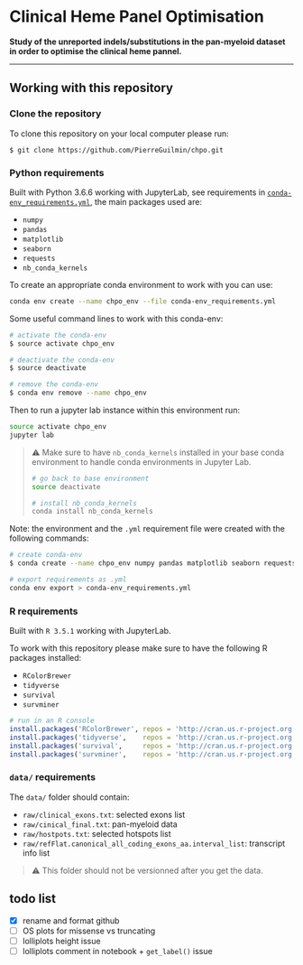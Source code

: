 # Clinical Heme Panel Optimisation

**Study of the unreported indels/substitutions in the pan-myeloid dataset in order to optimise the clinical heme pannel.**

***

## Working with this repository

### Clone the repository

To clone this repository on your local computer please run:
```shell
$ git clone https://github.com/PierreGuilmin/chpo.git
```

### Python requirements
Built with Python 3.6.6 working with JupyterLab, see requirements in [`conda-env_requirements.yml`](conda-env_requirements.yml), the main packages used are:
- `numpy`
- `pandas`
- `matplotlib`
- `seaborn`
- `requests`
- `nb_conda_kernels`

To create an appropriate conda environment to work with you can use:
```bash
conda env create --name chpo_env --file conda-env_requirements.yml
```

Some useful command lines to work with this conda-env:
```bash
# activate the conda-env
$ source activate chpo_env

# deactivate the conda-env
$ source deactivate

# remove the conda-env
$ conda env remove --name chpo_env
```

Then to run a jupyter lab instance within this environment run:
```bash
source activate chpo_env
jupyter lab
```

> :warning: Make sure to have `nb_conda_kernels` installed in your base conda environment to handle conda environments in Jupyter Lab.
> ```bash
> # go back to base environment
> source deactivate
> 
> # install nb_conda_kernels
> conda install nb_conda_kernels
> ```

Note: the environment and the `.yml` requirement file were created with the following commands:
```bash
# create conda-env
$ conda create --name chpo_env numpy pandas matplotlib seaborn requests nb_conda_kernels

# export requirements as .yml
conda env export > conda-env_requirements.yml
```

### R requirements
Built with `R 3.5.1` working with JupyterLab.

To work with this repository please make sure to have the following R packages installed:

- `RColorBrewer`
- `tidyverse`
- `survival`
- `survminer`

```R
# run in an R console
install.packages('RColorBrewer', repos = 'http://cran.us.r-project.org')
install.packages('tidyverse',    repos = 'http://cran.us.r-project.org')
install.packages('survival',     repos = 'http://cran.us.r-project.org')
install.packages('survminer',    repos = 'http://cran.us.r-project.org')
```

### `data/` requirements
The `data/` folder should contain:
- `raw/clinical_exons.txt`: selected exons list
- `raw/cinical_final.txt`: pan-myeloid data
- `raw/hostpots.txt`: selected hotspots list
- `raw/refFlat.canonical_all_coding_exons_aa.interval_list`: transcript info list

> :warning: This folder should not be versionned after you get the data.

## todo list

- [x] rename and format github
- [ ] OS plots for missense vs truncating
- [ ] lolliplots height issue
- [ ] lolliplots comment in notebook + `get_label()` issue
